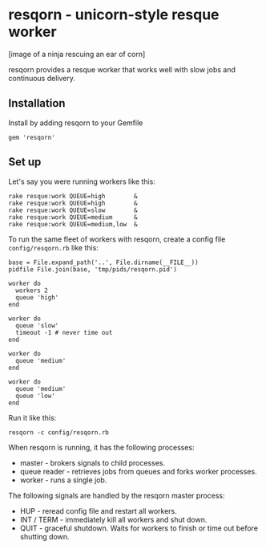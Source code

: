 # resqorn - unicorn-style resque worker

[image of a ninja rescuing an ear of corn]

resqorn provides a resque worker that works well with
slow jobs and continuous delivery.

## Installation

Install by adding resqorn to your Gemfile

    gem 'resqorn'

## Set up

Let's say you were running workers like this:

    rake resque:work QUEUE=high        &
    rake resque:work QUEUE=high        &
    rake resque:work QUEUE=slow        &
    rake resque:work QUEUE=medium      &
    rake resque:work QUEUE=medium,low  &

To run the same fleet of workers with resqorn, create a config file
`config/resqorn.rb` like this:

    base = File.expand_path('..', File.dirname(__FILE__))
    pidfile File.join(base, 'tmp/pids/resqorn.pid')

    worker do
      workers 2
      queue 'high'
    end

    worker do
      queue 'slow'
      timeout -1 # never time out
    end

    worker do
      queue 'medium'
    end

    worker do
      queue 'medium'
      queue 'low'
    end

Run it like this:

    resqorn -c config/resqorn.rb

When resqorn is running, it has the following processes:

* master - brokers signals to child processes.
* queue reader - retrieves jobs from queues and forks worker processes.
* worker - runs a single job.

The following signals are handled by the resqorn master process:

* HUP - reread config file and restart all workers.
* INT / TERM - immediately kill all workers and shut down.
* QUIT - graceful shutdown. Waits for workers to finish or time out before shutting down.

